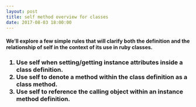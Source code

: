 ```yaml
---
layout: post
title: self method overview for classes
date: 2017-08-03 18:00:00
---
```


<h4>We’ll explore a few simple rules that will clarify both the definition and the relationship of self in the context of its use in ruby classes.</h4>
<h3>
  <ol>
    <li>Use self when setting/getting instance attributes inside a class definition.</li>
    <li>Use self to denote a method within the class definition as a class method.</li>
    <li>Use self to reference the calling object within an instance method definition.</li>
  </ol>
</h3>
